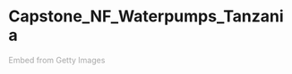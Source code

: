 # Capstone_NF_Waterpumps_Tanzania

<a id='SjMxLdJlTBhbKBbs03vUsg' class='gie-single' href='http://www.gettyimages.de/detail/1144544657' target='_blank' style='color:#a7a7a7;text-decoration:none;font-weight:normal !important;border:none;display:inline-block;'>Embed from Getty Images</a><script>window.gie=window.gie||function(c){(gie.q=gie.q||[]).push(c)};gie(function(){gie.widgets.load({id:'SjMxLdJlTBhbKBbs03vUsg',sig:'hPKdbs6xv6p-L7SjuZAkI_w2llEgEvfGUApEa1ocPLE=',w:'509px',h:'339px',items:'1144544657',caption: false ,tld:'de',is360: false })});</script><script src='//embed-cdn.gettyimages.com/widgets.js' charset='utf-8' async></script>
